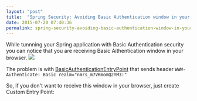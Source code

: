 ```yaml
---
layout: "post"
title:  "Spring Security: Avoiding Basic Authentication window in your browser"
date: 2015-07-20 07:40:36
permalink: spring-security-avoiding-basic-authentication-window-in-your-browser
---
```



While tunnning your Spring application with Basic Authentication security you can notice that you are receiving Basic Aithentication window in your browser.
![](assets/images/servlet-basic-authentication-xml-secured-popup.png)

The problem is with [BasicAuthenticationEntryPoint](http://docs.spring.io/spring-security/site/docs/3.1.x/apidocs/org/springframework/security/web/authentication/www/BasicAuthenticationEntryPoint.html) that sends header 
	`WWW-Authenticate: Basic realm="nmrs_m7VKmomQ2YM3:"`

So, if you don't want to receive this window in your browser, just create Custom Entry Point:

<script src="https://gist.github.com/ivanursul/1c475d8939f070e8cf93.js"></script>

<script src="https://gist.github.com/ivanursul/853f918fbd7ed47ea34d.js"></script>